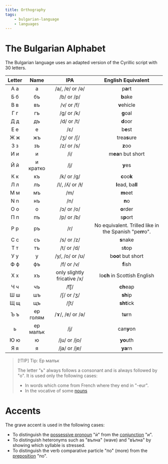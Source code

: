 ```yaml
---
title: Orthography
tags:
    - bulgarian-language
    - languages
---
```


# The Bulgarian Alphabet

The Bulgarian language uses an adapted version of the Cyrillic script with 30 letters.

|Letter|Name|IPA|English Equivalent|
|:--:|:--:|:--:|:--:|
|А а|а|/a/, /ɐ/ or /ə/|p**a**rt|
|Б б|бъ|/b/ or /p/|**b**ake|
|В в|въ|/v/ or /f/|**v**ehicle|
|Г г|гъ|/g/ or /k/|**g**oal|
|Д д|дъ|/d/ or /t/|**d**oor|
|Е е|е|/ɛ/|b**e**st|
|Ж ж|жъ|/ʒ/ or /ʃ/|trea**s**ure|
|З з|зъ|/z/ or /s/|**z**oo|
|И и|и|/i/|m**ea**n but short|
|Й й|и кратко|/j/|**y**es|
|К к|къ|/k/ or /g/|**c**oo**k**|
|Л л|лъ|/l/, /ʎ/ or /ɫ/|**l**ead, ba**ll**|
|М м|мъ|/m/|**m**eet|
|N n|нъ|/n/|**n**o|
|О о|о|/ɔ/ or /o/|**o**rder|
|П п|пъ|/p/ or /b/|s**p**ort|
|Р р|ръ|/r/|No equivalent. Trilled like in the Spanish "pe**rr**o".|
|С с|съ|/s/ or /z/|**s**nake|
|Т т|тъ|/t/ or /d/|s**t**op|
|У у|у|/у/, /o/ or /ʊ/|b**oo**t but short|
|Ф ф|фъ|/f/ or /v/|**f**ish|
|Х х|хъ|only slightly fricative /x/|lo**ch** in Scottish English|
|Ч ч|чъ|/t͡ʃ/|**ch**eap|
|Ш ш|шъ|/ʃ/ or /ʒ/|**sh**ip|
|Щ щ|щъ|/ʃt/|**sht**ick|
|Ъ ъ|ер голям|/ɤ/, /ɐ/ or /ə/|t**u**rn|
|ь|ер малък|/j/|can**y**on|
|Ю ю|ю|/ju/ or /jo/|**yo**uth|
|Я я|я|/ja/ or /jɐ/|**ya**rn|

>[!TIP] Tip: Ер малък
>
>The letter "ь" always follows a consonant and is always followed by "о". It is used only the following cases:
>- In words which come from French where they end in "-eur".
>- In the vocative of some [nouns](Nouns.md#Cases)
>

# Accents

The grave accent is used in the following cases:
- To distinguish the [possessive pronoun](TODO) "ѝ" from the [conjunction](TODO) "и". 
- To distinguish heteronyms such as "вълна̀" (wave) and "в̀ълна" by showing which syllable is stressed.
- To distinguish the verb comparative particle "по̀" (more) from the [preposition](TODO) "по".